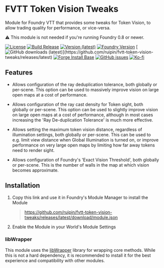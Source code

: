 # FVTT Token Vision Tweaks
Module for Foundry VTT that provides some tweaks for Token Vision, to allow trading quality for performance, or vice-versa.

⚠ This module is not needed if you're running Foundry 0.8 or newer.

[![License](https://img.shields.io/github/license/ruipin/fvtt-token-vision-tweaks)](LICENSE)
[![Build Release](https://github.com/ruipin/fvtt-token-vision-tweaks/workflows/Build%20Release/badge.svg)](https://github.com/ruipin/fvtt-token-vision-tweaks/releases/latest)
[![Version (latest)](https://img.shields.io/github/v/release/ruipin/fvtt-token-vision-tweaks)](https://github.com/ruipin/fvtt-token-vision-tweaks/releases/latest)
[![Foundry Version](https://img.shields.io/badge/dynamic/json.svg?url=https://github.com/ruipin/fvtt-token-vision-tweaks/releases/latest/download/module.json&label=Foundry%20Version&query=$.compatibleCoreVersion&colorB=blueviolet)](https://github.com/ruipin/fvtt-token-vision-tweaks/releases/latest)
[![GitHub downloads (latest)](https://img.shields.io/badge/dynamic/json?label=Downloads@latest&query=assets[?(@.name.includes('zip'))].download_count&url=https://api.github.com/repos/ruipin/fvtt-token-vision-tweaks/releases/latest&color=green)](https://github.com/ruipin/fvtt-token-vision-tweaks/releases/latest)
[![Forge Install Base](https://img.shields.io/badge/dynamic/json?label=Forge%20Install%20Base&query=package.installs&suffix=%&url=https://forge-vtt.com/api/bazaar/package/token-vision-tweaks&colorB=brightgreen)](https://forge-vtt.com/)
[![GitHub issues](https://img.shields.io/github/issues-raw/ruipin/fvtt-token-vision-tweaks)](https://github.com/ruipin/fvtt-token-vision-tweaks/issues)
[![Ko-fi](https://img.shields.io/badge/-buy%20me%20a%20coffee-%23FF5E5B?logo=Ko-fi&logoColor=white)](https://ko-fi.com/ruipin)


## Features

* Allows configuration of the ray deduplication tolerance, both globally or per-scene. This option can be used to massively improve vision on large open maps at a cost of performance.

* Allows configuration of the ray cast density for Token sight, both globally or per-scene. This option can be used to slightly improve vision on large open maps at a cost of performance, although in most cases increasing the 'Ray De-duplication Tolerance' is much more effective.

* Allows setting the maximum token vision distance, regardless of illumination settings, both globally or per-scene. This can be used to e.g. limit view distance when Global Illumination is turned on, or improve performance on very large open maps by limiting how far away tokens need to render sight.

* Allows configuration of Foundry's 'Exact Vision Threshold', both globally or per-scene. This is the number of walls in the map at which vision becomes approximate.


## Installation
1. Copy this link and use it in Foundry's Module Manager to install the Module

    > https://github.com/ruipin/fvtt-token-vision-tweaks/releases/latest/download/module.json

2. Enable the Module in your World's Module Settings

### libWrapper

This module uses the [libWrapper](https://github.com/ruipin/fvtt-lib-wrapper) library for wrapping core methods. While this is not a hard dependency, it is recommended to install it for the best experience and compatibility with other modules.